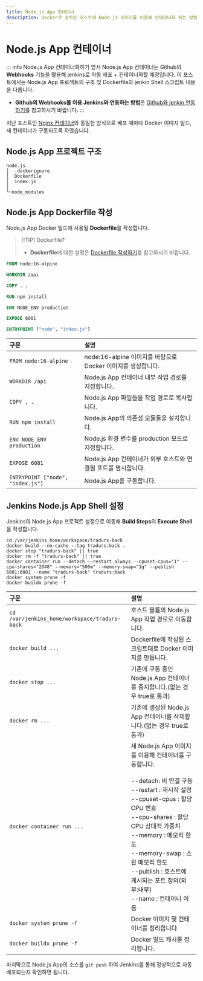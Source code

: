 ```yaml
---
title: Node.js App 컨테이너
description: Docker가 설치된 호스트에 Node.js 이미지를 이용해 컨테이너화 하는 방법을 소개합니다.
---
```

# Node.js App 컨테이너
::: info Node.js App 컨테이너화하기 앞서
Node.js App 컨테이너는 Github의 **Webhooks** 기능을 활용해 jenkins로 자동 배포 + 컨테이너화할 예정입니다. 
이 포스트에서는 Node.js App 프로젝트의 구조 및 Dockerfile과 jenkin Shell 스크립트 내용을 다룹니다.
- **Github의 Webhooks를 이용 Jenkins와 연동하는 방법**은 [Github와 jenkin 연동하기](./github-jenkins.md)를 참고하시기 바랍니다.
:::

지난 포스트인 [Nginx 컨테이너](/programming/docker/webserver/nginx)와 동일한 방식으로 배포 때마다 Docker 이미지 빌드, 새 컨테이너가 구동되도록 하였습니다.

## Node.js App 프로젝트 구조
```
node.js
│  .dockerignore
│  Dockerfile
│  index.js
│
└─node_modules
```
## Node.js App Dockerfile 작성
Node.js App Docker 빌드에 사용될 **Dockerfile**을 작성합니다.
> [!TIP] Dockerfile?
>- **Dockerfile**에 대한 설명은 [Dockerfile 작성하기](./../file.md)를 참고하시기 바랍니다.

```dockerfile
FROM node:16-alpine

WORKDIR /api

COPY . .

RUN npm install

ENV NODE_ENV production

EXPOSE 6081

ENTRYPOINT ["node", "index.js"]
```
|구문|설명|
|:-|:-|
|`FROM node:16-alpine`|node:16-alpine 이미지를 바탕으로 Docker 이미지를 생성합니다.|
|`WORKDIR /api`|Node.js App 컨테이너 내부 작업 경로를 지정합니다.|
|`COPY . .`|Node.js App 파일들을 작업 경로로 복사합니다.|
|`RUN npm install`|Node.js App의 의존성 모듈들을 설치합니다.|
|`ENV NODE_ENV production`|Node.js 환경 변수를 production 모드로 지정합니다.|
|`EXPOSE 6081`|Node.js App 컨테이너가 외부 호스트와 연결될 포트를 명시합니다.|
|`ENTRYPOINT ["node", "index.js"]`|Node.js App을 구동합니다.|

## Jenkins Node.js App Shell 설정
Jenkins의 Node.js App 프로젝트 설정으로 이동해 **Build Steps**의 **Execute Shell**을 작성합니다.
```shell
cd /var/jenkins_home/workspace/tradurs-back
docker build --no-cache --tag tradurs:back .
docker stop "tradurs-back" || true
docker rm -f "tradurs-back" || true
docker container run --detach --restart always --cpuset-cpus="1" --cpu-shares="2048" --memory="500m" --memory-swap="1g" --publish 6081:6081 --name "tradurs-back" tradurs:back
docker system prune -f
docker buildx prune -f
```
|구문|설명|
|:-|:-|
|`cd /var/jenkins_home/workspace/tradurs-back`|호스트 볼륨의 Node.js App 작업 경로로 이동합니다.|
|`docker build ...`|Dockerfile에 작성된 스크립트대로 Docker 이미지를 만듭니다. |
|`docker stop ...`|기존에 구동 중인 Node.js App 컨테이너를 중지합니다.(없는 경우 true로 통과)|
|`docker rm ...`|기존에 생성된 Node.js App 컨테이너를 삭제합니다.(없는 경우 true로 통과)|
|`docker container run ...`|새 Node.js App 이미지를 이용해 컨테이너를 구동합니다.<br /><br />--detach: 비 연결 구동<br />--restart : 재시작 설정<br />--cpuset-cpus : 할당 CPU 번호<br />--cpu-shares : 할당 CPU 상대적 가중치<br />--memory : 메모리 한도<br />--memory-swap : 스왑 메모리 한도<br />--publish : 호스트에 게시되는 포트 정의(외부:내부)<br />--name : 컨테이너 이름|
|`docker system prune -f`|Docker 이미지 및 컨테이너를 정리합니다.|
|`docker buildx prune -f`|Docker 빌드 캐시를 정리합니다.|

마지막으로 Node.js App의 소스를 `git push` 하여 Jenkins를 통해 정상적으로 자동 배포되는지 확인하면 됩니다.